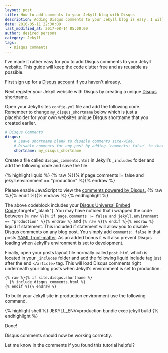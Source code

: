 ```yaml
---
layout: post
title: How to add comments to your Jekyll blog with Disqus
description: Adding Disqus comments to your Jekyll blog is easy. I will show you step by step if you give me a few minutes of your time.
date: 2016-05-11 22:30:00
last_modified_at: 2017-08-14 05:00:00
author: desired persona
category: Jekyll
tags: 
  - Disqus comments
---
```


I've made it rather easy for you to add Disqus comments to your Jekyll website. This guide will keep the code clutter free and as reusable as possible.

First sign up for a [Disqus account](https://disqus.com) if you haven't already.

Next register your Jekyll website with Disqus by creating a unique [Disqus shortname](https://help.disqus.com/installation/whats-a-shortname).

Open your Jekyll sites `config.yml` file and add the following code. Remember to change `my_disqus_shortname` below which is just a placeholder for your own websites unique Disqus shortname that you created earlier.

```yaml
# Disqus Comments
disqus:
    # Leave shortname blank to disable comments site-wide.
    # Disable comments for any post by adding `comments: false` to that post's YAML Front Matter.
    shortname: my_disqus_shortname
```

Create a file called `disqus_comments.html` in Jekyll’s `_includes` folder and add the following code and save the file.

{% highlight liquid %}
{% raw %}{% if page.comments != false and jekyll.environment == "production" %}{% endraw %}

  <div id="disqus_thread"></div>
  <script>
    var disqus_config = function () {
      this.page.url = '{% raw %}{{ page.url | absolute_url }}{% endraw %}';
      this.page.identifier = '{% raw %}{{ page.url | absolute_url }}{% endraw %}';
    };
    (function() {
      var d = document, s = d.createElement('script');
      s.src = 'https://{% raw %}{{ site.disqus.shortname }}{% endraw %}.disqus.com/embed.js';
      s.setAttribute('data-timestamp', +new Date());
      (d.head || d.body).appendChild(s);
    })();
  </script>
  <noscript>Please enable JavaScript to view the <a href="https://disqus.com/?ref_noscript" rel="nofollow">comments powered by Disqus.</a></noscript>
{% raw %}{% endif %}{% endraw %}
{% endhighlight %}

The above codeblock includes your [ Disqus Universal Embed Code](https://disqus.com/admin/universalcode/){:target="_blank"}. You may have noticed that i wrapped the code between `{% raw %}{% if page.comments != false and jekyll.environment == "production" %}{% endraw %}` and `{% raw %}{% endif %}{% endraw %}` liquid if statement. This included if statement will allow you to disable Disqus comments on any blog post. You simply add `comments: false` in that posts [YAML front-matter](https://jekyllrb.com/docs/frontmatter/). As an added bonus it will also prevent Disqus loading when Jekyll's environment is set to development.

Finally, open your posts layout file normally called `post.html` which is located in your `_includes` folder and add the following liquid include tag just after the end `</article>` tag. This will load Disqus comments right underneath your blog posts when Jekyll's environment is set to production.

```liquid
{% raw %}{% if site.disqus.shortname %}
  {% include disqus_comments.html %}
{% endif %}{% endraw %}
```

To build your Jekyll site in production environment use the following command.

{% highlight shell %}
JEKYLL_ENV=production bundle exec jekyll build
{% endhighlight %}

Done!

Disqus comments should now be working correctly.

Let me know in the comments if you found this tutorial helpful?
